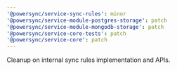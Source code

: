 ```yaml
---
'@powersync/service-sync-rules': minor
'@powersync/service-module-postgres-storage': patch
'@powersync/service-module-mongodb-storage': patch
'@powersync/service-core-tests': patch
'@powersync/service-core': patch
---
```


Cleanup on internal sync rules implementation and APIs.
